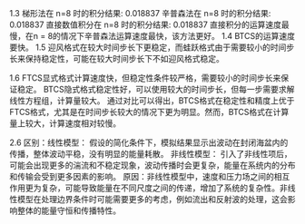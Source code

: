 1.3 梯形法在 n=8 时的积分结果: 0.018837
辛普森法在 n=8 时的积分结果: 0.018837
直接数值积分在 n=8 时的积分结果: 0.018837
直接积分的运算速度最慢，在n = 8的情况下辛普森法运算速度最快，该方法更好。
1.4 BTCS的运算速度要快。
1.5 迎风格式在较大时间步长下更稳定，而蛙跃格式由于需要较小的时间步长来保持稳定性，可能在较大时间步长下不如迎风格式稳定。

1.6 FTCS显式格式计算速度快，但稳定性条件较严格，需要较小的时间步长来保证稳定。
BTCS隐式格式稳定性好，可以使用较大的时间步长，但每一步需要求解线性方程组，计算量较大。
通过对比可以得出，BTCS格式在稳定性和精度上优于FTCS格式，尤其是在时间步长较大的情况下更为明显。然而，BTCS格式在计算量上较大，计算速度相对较慢。

2.6 区别：线性模型： 假设的简化条件下，模拟结果显示出波动在封闭海盆内的传播，整体波动平稳，没有明显的能量耗散。
非线性模型： 引入了非线性项后，可能会出现更多的湍流和不稳定现象，波动传播时会更复杂，能量在系统内的分布和传输会受到更多因素的影响。
原因：非线性模型中，速度和压力场之间的相互作用更为复杂，可能导致能量在不同尺度之间的传递，增加了系统的复杂性。非线性模型在处理边界条件时可能需要更多的考虑，例如流出和反射波的处理，这会影响整体的能量守恒和传播特性。
# 
